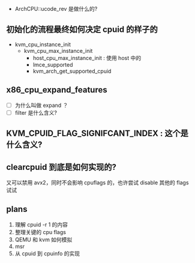 - ArchCPU::ucode_rev 是做什么的?

## 初始化的流程最终如何决定 cpuid 的样子的
- kvm_cpu_instance_init
  - kvm_cpu_max_instance_init
    - host_cpu_max_instance_init : 使用 host 中的
    - lmce_supported
    - kvm_arch_get_supported_cpuid

## x86_cpu_expand_features

- [ ] 为什么叫做 expand ？
- [ ] filter 是什么含义?

## KVM_CPUID_FLAG_SIGNIFCANT_INDEX : 这个是什么含义?

## clearcpuid 到底是如何实现的?
又可以禁用 avx2，同时不会影响 cpuflags 的，也许尝试 disable 其他的 flags 试试

## plans
1. 理解 cpuid -r 1 的内容
2. 整理关键的 cpu flags
3. QEMU 和 kvm 如何模拟
4. msr
5. 从 cpuid 到 cpuinfo 的实现
